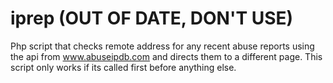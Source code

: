 # iprep (OUT OF DATE, DON'T USE)
Php script that checks remote address for any recent abuse reports using the api from www.abuseipdb.com and directs them to a different page.
This script only works if its called first before anything else.
